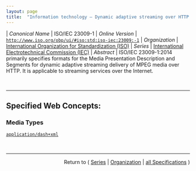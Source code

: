 ```yaml
---
layout: page
title:  "Information technology — Dynamic adaptive streaming over HTTP (DASH) — Part 1: Media presentation description and segment formats"
---
```


| *Canonical Name* | ISO/IEC 23009-1
| *Online Version* | [`http://www.iso.org/obp/ui/#iso:std:iso-iec:23009:-1`](http://www.iso.org/obp/ui/#iso:std:iso-iec:23009:-1)
| *Organization* | [International Organization for Standardization (ISO)](..  "List of specification series by this organization")
| *Series* | [International Electrotechnical Commission (IEC)](.  "List of specifications in this series")
| *Abstract* | ISO/IEC 23009-1:2014 primarily specifies formats for the Media Presentation Description and Segments for dynamic adaptive streaming delivery of MPEG media over HTTP. It is applicable to streaming services over the Internet.

<br/>
<hr/>

## Specified Web Concepts:

### Media Types

[`application/dash+xml`](/concepts/media-type/application/dash+xml "&#34;application/dash+xml&#34; is the formal MIME type registration for the MPD. The Media Presentation Description (MPD) is a document that contains metadata required by a DASH Client to construct appropriate HTTP-URLs to access Segments and to provide the streaming service to the user.")



<br/>
<hr/>

<p style="text-align: right">Return to ( <a href="./">Series</a> | <a href="../">Organization</a> | <a href="../../">all Specifications</a> )</p>